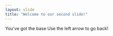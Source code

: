 ```yaml
---
layout: slide
title: "Welcome to our second slide!"
---
```

You've got the base
Use the left arrow to go back!
